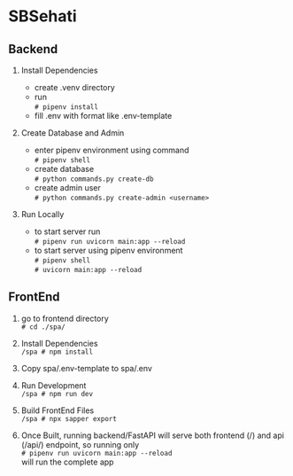 # SBSehati

## Backend

1. Install Dependencies
    - create .venv directory
    - run
    <br/>`# pipenv install`
    - fill .env with format like .env-template

2. Create Database and Admin
    - enter pipenv environment using command
    <br/>`# pipenv shell`
    - create database
    <br/>`# python commands.py create-db`
    - create admin user
    <br/>`# python commands.py create-admin <username>`

3. Run Locally
    - to start server run
    <br/>`# pipenv run uvicorn main:app --reload`
    - to start server using pipenv environment
    <br/>`# pipenv shell`
    <br/>`# uvicorn main:app --reload`

## FrontEnd

1. go to frontend directory
    <br/>`# cd ./spa/`

2. Install Dependencies
    <br/>`/spa # npm install`

3. Copy spa/.env-template to spa/.env

4. Run Development
    <br/>`/spa # npm run dev`

5. Build FrontEnd Files
    <br/>`/spa # npx sapper export`

6. Once Built, running backend/FastAPI will serve both frontend (/<page>) and api (/api/<service>) endpoint, so running only
    </br>`# pipenv run uvicorn main:app --reload`</br>
    will run the complete app

